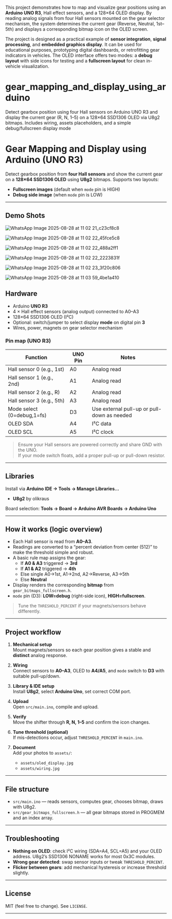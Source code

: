 This project demonstrates how to map and visualize gear positions using an **Arduino UNO R3**, Hall effect sensors, and a 128×64 OLED display. By reading analog signals from four Hall sensors mounted on the gear selector mechanism, the system determines the current gear (Reverse, Neutral, 1st–5th) and displays a corresponding bitmap icon on the OLED screen.  

The project is designed as a practical example of **sensor integration**, **signal processing**, and **embedded graphics display**. It can be used for educational purposes, prototyping digital dashboards, or retrofitting gear indicators in vehicles. The OLED interface offers two modes: a **debug layout** with side icons for testing and a **fullscreen layout** for clean in-vehicle visualization.



# gear_mapping_and_display_using_arduino
Detect gearbox position using four Hall sensors on Arduino UNO R3 and display the current gear (R, N, 1–5) on a 128×64 SSD1306 OLED via U8g2 bitmaps. Includes wiring, assets placeholders, and a simple debug/fullscreen display mode


# Gear Mapping and Display using Arduino (UNO R3)

Detect gearbox position from **four Hall sensors** and show the current gear on a **128×64 SSD1306 OLED** using **U8g2** bitmaps. Supports two layouts:
- **Fullscreen images** (default when `mode` pin is HIGH)
- **Debug side image** (when `mode` pin is LOW)

---

## Demo Shots
![WhatsApp Image 2025-08-28 at 11 02 21_c23cf8c8](https://github.com/user-attachments/assets/78212a06-fa1b-44b8-a2df-814aa0a90e6a)

![WhatsApp Image 2025-08-28 at 11 02 22_45fce5c8](https://github.com/user-attachments/assets/5cdb3faa-6f63-4980-9384-36be34ea6141)

![WhatsApp Image 2025-08-28 at 11 02 22_488a2ff1](https://github.com/user-attachments/assets/8bf6c673-fae0-4532-b7af-6e6fd07b9cc5)

![WhatsApp Image 2025-08-28 at 11 02 22_2223831f](https://github.com/user-attachments/assets/53078548-4c3c-447a-a63e-9d90659ad83e)

![WhatsApp Image 2025-08-28 at 11 02 23_3f20c806](https://github.com/user-attachments/assets/cffab1ff-226e-441c-a34f-96080d2468b4)

![WhatsApp Image 2025-08-28 at 11 03 59_4be1a410](https://github.com/user-attachments/assets/96d5396f-579d-459c-9f26-d56a74451a8c)


## Hardware

- Arduino **UNO R3**
- 4 × Hall effect sensors (analog output) connected to A0–A3
- 128×64 SSD1306 OLED (I²C)
- Optional: switch/jumper to select display **mode** on digital pin **3**
- Wires, power, magnets on gear selector mechanism

### Pin map (UNO R3)

| Function                  | UNO Pin | Notes                                      |
|--------------------------|---------|--------------------------------------------|
| Hall sensor 0 (e.g., 1st)| A0      | Analog read                                |
| Hall sensor 1 (e.g., 2nd)| A1      | Analog read                                |
| Hall sensor 2 (e.g., R)  | A2      | Analog read                                |
| Hall sensor 3 (e.g., 5th)| A3      | Analog read                                |
| Mode select (0=debug,1=fs)| D3     | Use external pull-up or pull-down as needed|
| OLED SDA                 | A4      | I²C data                                   |
| OLED SCL                 | A5      | I²C clock                                  |

> Ensure your Hall sensors are powered correctly and share GND with the UNO.  
> If your mode switch floats, add a proper pull-up or pull-down resistor.

---

## Libraries

Install via **Arduino IDE → Tools → Manage Libraries…**

- **U8g2** by olikraus

Board selection: **Tools → Board → Arduino AVR Boards → Arduino Uno**

---

## How it works (logic overview)

- Each Hall sensor is read from **A0–A3**.
- Readings are converted to a “percent deviation from center (512)” to make the threshold simple and robust.
- A basic rule map assigns the gear:
  - If **A0 & A3** triggered → **3rd**
  - If **A1 & A2** triggered → **4th**
  - Else single A0→1st, A1→2nd, A2→Reverse, A3→5th
  - Else **Neutral**
- Display renders the corresponding **bitmap** from `gear_bitmaps_fullscreen.h`.
- `mode` pin (D3): **LOW=debug** (right-side icon), **HIGH=fullscreen**.

> Tune the `THRESHOLD_PERCENT` if your magnets/sensors behave differently.

---

## Project workflow

1. **Mechanical setup**  
   Mount magnets/sensors so each gear position gives a stable and **distinct** analog response.

2. **Wiring**  
   Connect sensors to **A0–A3**, OLED to **A4/A5**, and `mode` switch to **D3** with suitable pull-up/down.

3. **Library & IDE setup**  
   Install **U8g2**, select **Arduino Uno**, set correct COM port.

4. **Upload**  
   Open `src/main.ino`, compile and upload.

5. **Verify**  
   Move the shifter through **R, N, 1–5** and confirm the icon changes.

6. **Tune threshold (optional)**  
   If mis-detections occur, adjust `THRESHOLD_PERCENT` in `main.ino`.

7. **Document**  
   Add your photos to `assets/`:
   - `assets/oled_display.jpg`
   - `assets/wiring.jpg`

---

## File structure

- `src/main.ino` — reads sensors, computes gear, chooses bitmap, draws with U8g2.
- `src/gear_bitmaps_fullscreen.h` — all gear bitmaps stored in PROGMEM and an index array.

---

## Troubleshooting

- **Nothing on OLED**: check I²C wiring (SDA=A4, SCL=A5) and your OLED address. U8g2’s SSD1306 NONAME works for most 0x3C modules.
- **Wrong gear detected**: swap sensor inputs or tweak `THRESHOLD_PERCENT`.
- **Flicker between gears**: add mechanical hysteresis or increase threshold slightly.

---

## License

MIT (feel free to change). See `LICENSE`.

---


